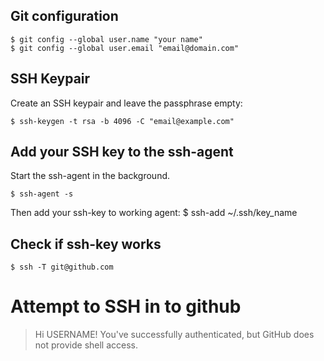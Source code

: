 
## Git configuration
    $ git config --global user.name "your name"
    $ git config --global user.email "email@domain.com"

## SSH Keypair

Create an SSH keypair and leave the passphrase empty:

    $ ssh-keygen -t rsa -b 4096 -C "email@example.com"

## Add your SSH key to the ssh-agent
Start the ssh-agent in the background.

    $ ssh-agent -s

Then add your ssh-key to working agent:
    $ ssh-add ~/.ssh/key_name

## Check if ssh-key works

    $ ssh -T git@github.com
# Attempt to SSH in to github
> Hi USERNAME! You've successfully authenticated, but GitHub does not provide
> shell access.
